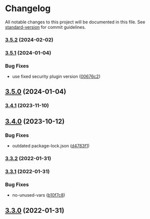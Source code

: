 # Changelog

All notable changes to this project will be documented in this file. See [standard-version](https://github.com/conventional-changelog/standard-version) for commit guidelines.

### [3.5.2](https://github.com/bgord/eslint-config-bgord/compare/v3.5.1...v3.5.2) (2024-02-02)

### [3.5.1](https://github.com/bgord/eslint-config-bgord/compare/v3.5.0...v3.5.1) (2024-01-04)


### Bug Fixes

* use fixed security plugin version ([00676c2](https://github.com/bgord/eslint-config-bgord/commit/00676c26c9c7f956fc4e6fd41f769b42680fbd4c))

## [3.5.0](https://github.com/bgord/eslint-config-bgord/compare/v3.4.1...v3.5.0) (2024-01-04)

### [3.4.1](https://github.com/bgord/eslint-config-bgord/compare/v3.4.0...v3.4.1) (2023-11-10)

## [3.4.0](https://github.com/bgord/eslint-config-bgord/compare/v3.3.2...v3.4.0) (2023-10-12)


### Bug Fixes

* outdated package-lock.json ([d4783f1](https://github.com/bgord/eslint-config-bgord/commit/d4783f1644a26ba5b47f608619b1324d8cb65961))

### [3.3.2](https://github.com/bgord/eslint-config-bgord/compare/v3.3.1...v3.3.2) (2022-01-31)

### [3.3.1](https://github.com/bgord/eslint-config-bgord/compare/v3.3.0...v3.3.1) (2022-01-31)


### Bug Fixes

* no-unused-vars ([b10f7c8](https://github.com/bgord/eslint-config-bgord/commit/b10f7c89133d43ea080e50ecefa66ee54269fe30))

## [3.3.0](https://github.com/bgord/eslint-config-bgord/compare/v3.2.0...v3.3.0) (2022-01-31)
